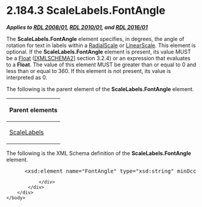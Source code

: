 <html dir="LTR" xmlns:mshelp="http://msdn.microsoft.com/mshelp" xmlns:ddue="http://ddue.schemas.microsoft.com/authoring/2003/5" xmlns:xlink="http://www.w3.org/1999/xlink" xmlns:tool="http://www.microsoft.com/tooltip">
    <head>
        <meta http-equiv="Content-Type" content="text/html; CHARSET=utf-8"></meta>
        <meta name="save" content="history"></meta>
        <title>2.184.3 ScaleLabels.FontAngle</title>
        <xml>
            <mshelp:toctitle title="2.184.3 ScaleLabels.FontAngle"></mshelp:toctitle>
            <mshelp:rltitle title="[MS-RDL]: ScaleLabels.FontAngle"></mshelp:rltitle>
            <mshelp:keyword index="A" term="66ee10d3-9c3e-44ef-8fc8-e8354f0601e1"></mshelp:keyword>
            <mshelp:attr name="DCSext.ContentType" value="open specification"></mshelp:attr>
            <mshelp:attr name="AssetID" value="66ee10d3-9c3e-44ef-8fc8-e8354f0601e1"></mshelp:attr>
            <mshelp:attr name="TopicType" value="kbRef"></mshelp:attr>
            <mshelp:attr name="DCSext.Title" value="[MS-RDL]: ScaleLabels.FontAngle" />
        </xml>
    </head>
    <body>
        <div id="header">
            <h1 class="heading">2.184.3 ScaleLabels.FontAngle</h1>
        </div>
        <div id="mainSection">
            <div id="mainBody">
                <div id="allHistory" class="saveHistory"></div>
                <div id="sectionSection0" class="section" name="collapseableSection">
                    

<p><b><i>Applies to </i></b><a href="1e855f94-4617-47e4-b89e-0856c6cb420f.html"><b><i>RDL 2008/01</i></b></a><b><i>,
</i></b><a href="3428e690-a348-4ec7-8a6a-8efb42d2cdee.html"><b><i>RDL 2010/01</i></b></a><b><i>,
and </i></b><a href="52ce3983-2bfc-4e72-9359-42aaf5fe4509.html"><b><i>RDL 2016/01</i></b></a></p>

<p>The <b>ScaleLabels.FontAngle</b> element specifies, in
degrees, the angle of rotation for text in labels within a <a href="86468d9f-c561-4b50-a689-5dfccfde8495.html">RadialScale</a> or <a href="744f8b40-7ad5-4652-94a1-76ae5df59389.html">LinearScale</a>. This element
is optional. If the <b>ScaleLabels.FontAngle</b> element is present, its value
MUST be a <a href="c7d0946f-992e-4abc-a304-09b53e030692.html">Float</a> (<a href="https://go.microsoft.com/fwlink/?LinkId=90610">[XMLSCHEMA2]</a> section
3.2.4) or an expression that evaluates to a <b>Float</b>. The value of this
element MUST be greater than or equal to 0 and less than or equal to 360. If
this element is not present, its value is interpreted as 0.</p>

<p>The following is the parent element of the <b>ScaleLabels.FontAngle</b>
element.</p>

<table>
 <thead>
  <tr>
   <th>
   <p>Parent elements</p>
   </th>
  </tr>
 </thead>
 <tr>
  <td>
  <p><a href="7e678f86-f918-4069-822a-f1324ab0b043.html">ScaleLabels</a>
  </p>
  </td>
 </tr>
</table>

<p>The following is the XML Schema definition of the <b>ScaleLabels.FontAngle</b>
element.           </p>

<dl>
<dd>
<div><pre> &lt;xsd:element name=&quot;FontAngle&quot; type=&quot;xsd:string&quot; minOccurs=&quot;0&quot;&gt;
</pre></div>
</dd></dl>


                </div>
            </div>
        </div>
    </body>
</html>